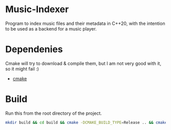 # Music-Indexer
Program to index music files and their metadata in C++20, with the intention to be used as a backend for a music player.
# Dependenies
Cmake will try to download & compile them, but I am not very good with it, so it might fail :)
- [cmake](https://cmake.org)
# Build
Run this from the root directory of the project.
```bash
mkdir build && cd build && cmake -DCMAKE_BUILD_TYPE=Release .. && cmake --build .
```
